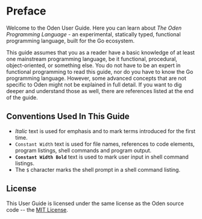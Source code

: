 # Preface

Welcome to the Oden User Guide. Here you can learn about *The Oden
Programming Language* - an experimental, statically typed, functional
programming language, built for the Go ecosystem.

This guide assumes that you as a reader have a basic knowledge of at least one
mainstream programming language, be it functional, procedural,
object-oriented, or something else. You do not have to be an expert in
functional programming to read this guide, nor do you have to know the Go
programming language. However, some advanced concepts that are not specific to
Oden might not be explained in full detail. If you want to dig deeper and
understand those as well, there are references listed at the end of the guide.

## Conventions Used In This Guide

* _Italic_ text is used for emphasis and to mark terms introduced for the
  first time.
* `Constant Width` text is used for file names, references to code
  elements, program listings, shell commands and program output.
* **`Constant Width Bold`** text is used to mark user input
  in shell command listings.
* The `$` character marks the shell prompt in a shell command listing.

## License

This User Guide is licensed under the same license as the Oden source code --
the [MIT License](https://github.com/oden-lang/oden/blob/master/LICENSE.md).
